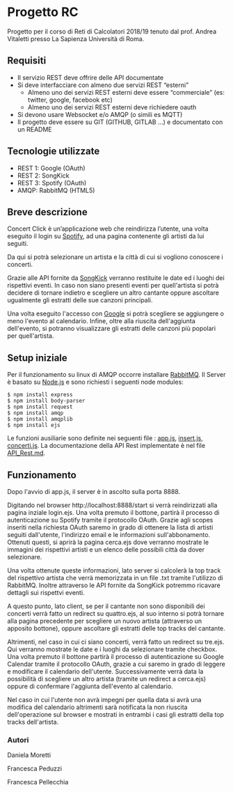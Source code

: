 # Progetto RC
Progetto per il corso di Reti di Calcolatori 2018/19 tenuto dal prof. Andrea Vitaletti presso La Sapienza Università di Roma.

## Requisiti
* Il servizio REST deve offrire delle API documentate
* Si deve interfacciare con almeno due servizi REST “esterni”
  * Almeno uno dei servizi REST esterni deve essere “commerciale” (es: twitter, google, facebook etc)
  * Almeno uno dei servizi REST esterni deve richiedere oauth
* Si devono usare Websocket e/o AMQP (o simili es MQTT)
* Il progetto deve essere su GIT (GITHUB, GITLAB ...) e documentato con un README

## Tecnologie utilizzate
* REST 1: Google (OAuth)
* REST 2: SongKick 
* REST 3: Spotify (OAuth)
* AMQP: RabbitMQ (HTML5)

## Breve descrizione
Concert Click è un’applicazione web che reindirizza l’utente, una volta eseguito il login su [Spotify](https://developer.spotify.com/documentation/web-api/), ad una pagina contenente gli artisti da lui seguiti. 

Da qui si potrà selezionare un artista e la città di cui si vogliono conoscere i concerti. 

Grazie alle API fornite da [SongKick](https://www.songkick.com/developer/) verranno restituite le date ed i luoghi dei rispettivi eventi. In caso non siano presenti eventi per quell'artista si potrà decidere di tornare indietro e scegliere un altro cantante oppure ascoltare ugualmente gli estratti delle sue canzoni principali. 

Una volta eseguito l'accesso con [Google](https://developers.google.com/calendar/) si potrà scegliere se aggiungere o meno l'evento al calendario. Infine, oltre alla riuscita dell'aggiunta dell'evento, si potranno visualizzare gli estratti delle canzoni più popolari per quell'artista.

## Setup iniziale 
Per il funzionamento su linux di AMQP occorre installare [RabbitMQ](https://www.rabbitmq.com/install-debian.html).
Il Server è basato su [Node.js](https://nodejs.org/it/) e sono richiesti i seguenti node modules:
```
$ npm install express
$ npm install body-parser
$ npm install request
$ npm install amqp
$ npm install amqplib
$ npm install ejs
```

Le funzioni ausiliarie sono definite nei seguenti file : [app.js](https://github.com/daniela1195/ProgettoRC/blob/master/app.js), [insert.js](https://github.com/daniela1195/ProgettoRC/blob/master/Insert.js), [concerti.js](https://github.com/daniela1195/ProgettoRC/blob/master/concerti.js).
La documentazione della API Rest implementate è nel file [API_Rest.md](https://github.com/daniela1195/ProgettoRC/blob/master/API_Rest.md).

## Funzionamento
Dopo l'avvio di app.js, il server è in ascolto sulla porta 8888. 

Digitando nel browser http://localhost:8888/start si verrà reindirizzati alla pagina inziale login.ejs. Una volta premuto il bottone, partirà il processo di autenticazione su Spotify tramite il protocollo OAuth. Grazie agli scopes inseriti nella richiesta OAuth saremo in grado di ottenere la lista di artisti seguiti dall'utente, l'indirizzo email e le informazioni sull'abbonamento. Ottenuti questi, si aprirà la pagina cerca.ejs dove verranno mostrate le immagini dei rispettivi artisti e un elenco delle possibili città da dover selezionare. 

Una volta ottenute queste informazioni, lato server si calcolerà la top track del rispettivo artista che verrà memorizzata in un file .txt tramite l'utilizzo di RabbitMQ.
Inoltre attraverso le API fornite da SongKick potremmo ricavare dettagli sui rispettvi eventi.

A questo punto, lato client, se per il cantante non sono disponibili dei concerti verrà fatto un redirect su quattro.ejs, al suo interno si potrà tornare alla pagina precedente per scegliere un nuovo artista (attraverso un apposito bottone), oppure  ascoltare gli estratti delle top tracks del cantante. 

Altrimenti, nel caso in cui ci siano concerti, verrà fatto un redirect su tre.ejs. Qui verranno mostrate le date e i luoghi da selezionare tramite checkbox. Una volta premuto il bottone partirà il processo di autenticazione su Google Calendar tramite il protocollo OAuth, grazie a cui saremo in grado di leggere e modificare il calendario dell'utente.
Successivamente verrà data la possibilità di scegliere un altro artista (tramite un redirect a cerca.ejs) oppure di confermare l'aggiunta dell'evento al calendario.

Nel caso in cui l'utente non avrà impegni per quella data si avrà una modifica del calendario altrimenti sarà notificata la non riuscita dell'operazione sul browser e mostrati in entrambi i casi gli estratti della top tracks dell'artista.

### Autori
Daniela Moretti

Francesca Peduzzi

Francesca Pellecchia
